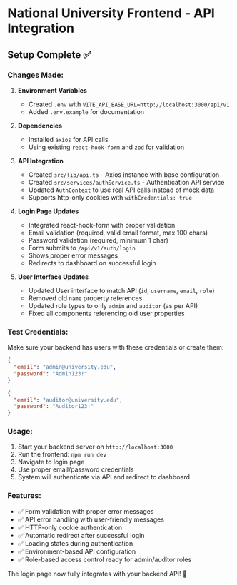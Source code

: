# National University Frontend - API Integration

## Setup Complete ✅

### Changes Made:

1. **Environment Variables**

   - Created `.env` with `VITE_API_BASE_URL=http://localhost:3000/api/v1`
   - Added `.env.example` for documentation

2. **Dependencies**

   - Installed `axios` for API calls
   - Using existing `react-hook-form` and `zod` for validation

3. **API Integration**

   - Created `src/lib/api.ts` - Axios instance with base configuration
   - Created `src/services/authService.ts` - Authentication API service
   - Updated `AuthContext` to use real API calls instead of mock data
   - Supports http-only cookies with `withCredentials: true`

4. **Login Page Updates**

   - Integrated react-hook-form with proper validation
   - Email validation (required, valid email format, max 100 chars)
   - Password validation (required, minimum 1 char)
   - Form submits to `/api/v1/auth/login`
   - Shows proper error messages
   - Redirects to dashboard on successful login

5. **User Interface Updates**
   - Updated User interface to match API (`id`, `username`, `email`, `role`)
   - Removed old `name` property references
   - Updated role types to only `admin` and `auditor` (as per API)
   - Fixed all components referencing old user properties

### Test Credentials:

Make sure your backend has users with these credentials or create them:

```json
{
  "email": "admin@university.edu",
  "password": "Admin123!"
}
```

```json
{
  "email": "auditor@university.edu",
  "password": "Auditor123!"
}
```

### Usage:

1. Start your backend server on `http://localhost:3000`
2. Run the frontend: `npm run dev`
3. Navigate to login page
4. Use proper email/password credentials
5. System will authenticate via API and redirect to dashboard

### Features:

- ✅ Form validation with proper error messages
- ✅ API error handling with user-friendly messages
- ✅ HTTP-only cookie authentication
- ✅ Automatic redirect after successful login
- ✅ Loading states during authentication
- ✅ Environment-based API configuration
- ✅ Role-based access control ready for admin/auditor roles

The login page now fully integrates with your backend API! 🚀

